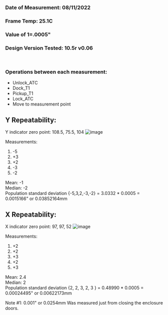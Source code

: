 ### Date of Measurement: 08/11/2022
### Frame Temp: 25.1C
### Value of 1=.0005"
### Design Version Tested: 10.5r v0.06
<br />

### Operations between each measurement:
- Unlock_ATC
- Dock_T1
- Pickup_T1 
- Lock_ATC
- Move to measurement point

## Y Repeatability:
Y indicator zero point: 108.5, 75.5, 104
![image](https://user-images.githubusercontent.com/104525636/184260319-be9c7ec5-059a-44ce-acfd-1f426e57b269.png)

Measurements:
  1. -5
  2. +3
  3. +2
  4. -3
  5. -2

Mean: -1 <br />
Median: -2 <br />
Population standard deviation {-5,3,2,-3,-2} = 3.0332 * 0.0005 = 0.0015166" or 0.03852164mm


## X Repeatability:
X indicator zero point: 97, 97, 52
![image](https://user-images.githubusercontent.com/104525636/184260521-aae4cde8-6809-4c18-acc5-aa82689c17a8.png)

Measurements:
1. +2
2. +2
3. +3
4. +2
5. +3

Mean: 2.4 <br />
Median: 2 <br />
Population standard deviation {2, 2, 3, 2, 3 } = 0.48990 * 0.0005 = 0.00024495" or 0.00622173mm



Note #1: 0.001" or 0.0254mm Was measured just from closing the enclosure doors. 


